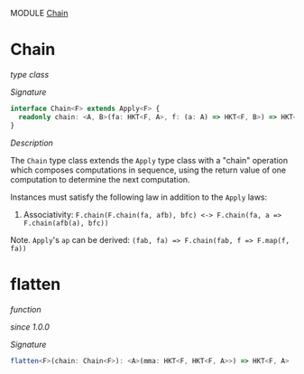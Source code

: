 MODULE [Chain](https://github.com/gcanti/fp-ts/blob/master/src/Chain.ts)

# Chain

_type class_

_Signature_

```ts
interface Chain<F> extends Apply<F> {
  readonly chain: <A, B>(fa: HKT<F, A>, f: (a: A) => HKT<F, B>) => HKT<F, B>
}
```

_Description_

The `Chain` type class extends the `Apply` type class with a "chain" operation which composes computations in
sequence, using the return value of one computation to determine the next computation.

Instances must satisfy the following law in addition to the `Apply` laws:

1.  Associativity: `F.chain(F.chain(fa, afb), bfc) <-> F.chain(fa, a => F.chain(afb(a), bfc))`

Note. `Apply`'s `ap` can be derived: `(fab, fa) => F.chain(fab, f => F.map(f, fa))`

# flatten

_function_

_since 1.0.0_

_Signature_

```ts
flatten<F>(chain: Chain<F>): <A>(mma: HKT<F, HKT<F, A>>) => HKT<F, A>
```
